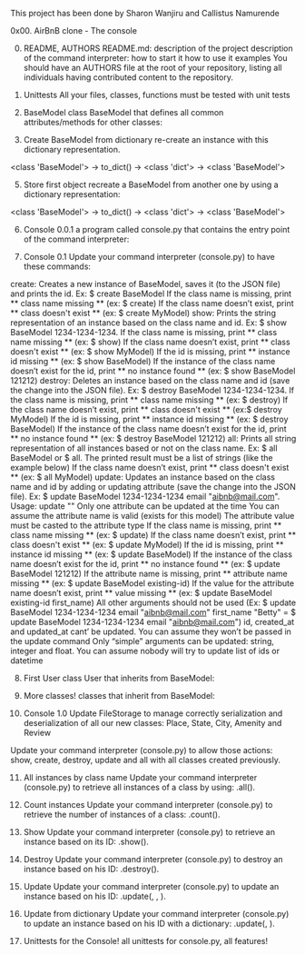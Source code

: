 This project has been done by Sharon Wanjiru and Callistus Namurende

0x00. AirBnB clone - The console

0. README, AUTHORS
README.md:
description of the project
description of the command interpreter:
how to start it
how to use it
examples
You should have an AUTHORS file at the root of your repository, listing all individuals having contributed content to the repository.

2. Unittests
All your files, classes, functions must be tested with unit tests

3. BaseModel
class BaseModel that defines all common attributes/methods for other classes:

4. Create BaseModel from dictionary
re-create an instance with this dictionary representation.

<class 'BaseModel'> -> to_dict() -> <class 'dict'> -> <class 'BaseModel'>

5. Store first object
recreate a BaseModel from another one by using a dictionary representation:

<class 'BaseModel'> -> to_dict() -> <class 'dict'> -> <class 'BaseModel'>

6. Console 0.0.1
a program called console.py that contains the entry point of the command interpreter:

7. Console 0.1
Update your command interpreter (console.py) to have these commands:

create: Creates a new instance of BaseModel, saves it (to the JSON file) and prints the id. Ex: $ create BaseModel
If the class name is missing, print ** class name missing ** (ex: $ create)
If the class name doesn’t exist, print ** class doesn't exist ** (ex: $ create MyModel)
show: Prints the string representation of an instance based on the class name and id. Ex: $ show BaseModel 1234-1234-1234.
If the class name is missing, print ** class name missing ** (ex: $ show)
If the class name doesn’t exist, print ** class doesn't exist ** (ex: $ show MyModel)
If the id is missing, print ** instance id missing ** (ex: $ show BaseModel)
If the instance of the class name doesn’t exist for the id, print ** no instance found ** (ex: $ show BaseModel 121212)
destroy: Deletes an instance based on the class name and id (save the change into the JSON file). Ex: $ destroy BaseModel 1234-1234-1234.
If the class name is missing, print ** class name missing ** (ex: $ destroy)
If the class name doesn’t exist, print ** class doesn't exist ** (ex:$ destroy MyModel)
If the id is missing, print ** instance id missing ** (ex: $ destroy BaseModel)
If the instance of the class name doesn’t exist for the id, print ** no instance found ** (ex: $ destroy BaseModel 121212)
all: Prints all string representation of all instances based or not on the class name. Ex: $ all BaseModel or $ all.
The printed result must be a list of strings (like the example below)
If the class name doesn’t exist, print ** class doesn't exist ** (ex: $ all MyModel)
update: Updates an instance based on the class name and id by adding or updating attribute (save the change into the JSON file). Ex: $ update BaseModel 1234-1234-1234 email "aibnb@mail.com".
Usage: update <class name> <id> <attribute name> "<attribute value>"
Only one attribute can be updated at the time
You can assume the attribute name is valid (exists for this model)
The attribute value must be casted to the attribute type
If the class name is missing, print ** class name missing ** (ex: $ update)
If the class name doesn’t exist, print ** class doesn't exist ** (ex: $ update MyModel)
If the id is missing, print ** instance id missing ** (ex: $ update BaseModel)
If the instance of the class name doesn’t exist for the id, print ** no instance found ** (ex: $ update BaseModel 121212)
If the attribute name is missing, print ** attribute name missing ** (ex: $ update BaseModel existing-id)
If the value for the attribute name doesn’t exist, print ** value missing ** (ex: $ update BaseModel existing-id first_name)
All other arguments should not be used (Ex: $ update BaseModel 1234-1234-1234 email "aibnb@mail.com" first_name "Betty" = $ update BaseModel 1234-1234-1234 email "aibnb@mail.com")
id, created_at and updated_at cant’ be updated. You can assume they won’t be passed in the update command
Only “simple” arguments can be updated: string, integer and float. You can assume nobody will try to update list of ids or datetime

8. First User
class User that inherits from BaseModel:

9. More classes!
classes that inherit from BaseModel:

10. Console 1.0
Update FileStorage to manage correctly serialization and deserialization of all our new classes: Place, State, City, Amenity and Review

Update your command interpreter (console.py) to allow those actions: show, create, destroy, update and all with all classes created previously.

11. All instances by class name
Update your command interpreter (console.py) to retrieve all instances of a class by using: <class name>.all().

12. Count instances
Update your command interpreter (console.py) to retrieve the number of instances of a class: <class name>.count().

13. Show
Update your command interpreter (console.py) to retrieve an instance based on its ID: <class name>.show(<id>).

14. Destroy
Update your command interpreter (console.py) to destroy an instance based on his ID: <class name>.destroy(<id>).

15. Update
Update your command interpreter (console.py) to update an instance based on his ID: <class name>.update(<id>, <attribute name>, <attribute value>).

16. Update from dictionary
Update your command interpreter (console.py) to update an instance based on his ID with a dictionary: <class name>.update(<id>, <dictionary representation>).

17. Unittests for the Console!
 all unittests for console.py, all features!
